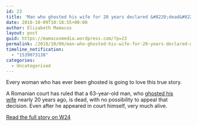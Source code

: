 ```yaml
---
id: 23
title: 'Man who ghosted his wife for 20 years declared &#8220;dead&#8221;: women everywhere have the last laugh'
date: 2018-10-09T10:18:55+00:00
author: Elizabeth Mamacos
layout: post
guid: https://mamacosmedia.wordpress.com/?p=23
permalink: /2018/10/09/man-who-ghosted-his-wife-for-20-years-declared-dead-women-everywhere-have-the-last-laugh/
timeline_notification:
  - "1539073138"
categories:
  - Uncategorised
---
```

<div class="articleBlurb">
  Every woman who has ever been ghosted is going to love this true story.
</div>

<div class="articleBody">
  <p>
    A Romanian court has ruled that a 63-year-old man, who <a href="https://www.thecut.com/2018/03/court-declares-live-romanian-man-dead-constantin-reliu.html" target="_blank" rel="noopener">ghosted his wife</a> nearly 20 years ago, is dead, with no possibility to appeal that decision. Even after he appeared in court himself, very much alive.
  </p>
  
  <p>
    <a href="https://www.w24.co.za/Love/Dating/man-who-ghosted-his-wife-for-20-years-declared-dead-women-everywhere-have-the-last-laugh-20180418" target="_blank" rel="noopener">Read the full story on W24</a>
  </p>
</div>